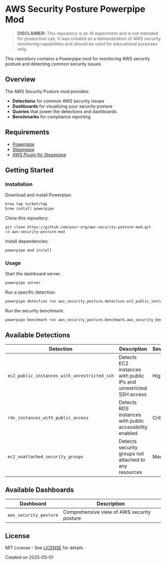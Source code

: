 # AWS Security Posture Powerpipe Mod

> **DISCLAIMER:** This repository is an AI experiment and is not intended for production use. It was created as a demonstration of AWS security monitoring capabilities and should be used for educational purposes only.

This repository contains a Powerpipe mod for monitoring AWS security posture and detecting common security issues.

## Overview

The AWS Security Posture mod provides:

- **Detections** for common AWS security issues
- **Dashboards** for visualizing your security posture
- **Queries** that power the detections and dashboards
- **Benchmarks** for compliance reporting

## Requirements

- [Powerpipe](https://powerpipe.io/downloads)
- [Steampipe](https://steampipe.io/downloads)
- [AWS Plugin for Steampipe](https://hub.steampipe.io/plugins/turbot/aws)

## Getting Started

### Installation

Download and install Powerpipe:
```bash
brew tap turbot/tap
brew install powerpipe
```

Clone this repository:
```bash
git clone https://github.com/your-org/aws-security-posture-mod.git
cd aws-security-posture-mod
```

Install dependencies:
```bash
powerpipe mod install
```

### Usage

Start the dashboard server:
```bash
powerpipe server
```

Run a specific detection:
```bash
powerpipe detection run aws_security_posture.detection.ec2_public_instances_with_unrestricted_ssh
```

Run the security benchmark:
```bash
powerpipe benchmark run aws_security_posture.benchmark.aws_security_benchmark
```

## Available Detections

| Detection | Description | Severity |
|-----------|-------------|----------|
| `ec2_public_instances_with_unrestricted_ssh` | Detects EC2 instances with public IPs and unrestricted SSH access | High |
| `rds_instances_with_public_access` | Detects RDS instances with public accessibility enabled | Critical |
| `ec2_unattached_security_groups` | Detects security groups not attached to any resources | Medium |

## Available Dashboards

| Dashboard | Description |
|-----------|-------------|
| `aws_security_posture` | Comprehensive view of AWS security posture |

## License

MIT License - See [LICENSE](LICENSE) for details.

Created on 2025-05-01
